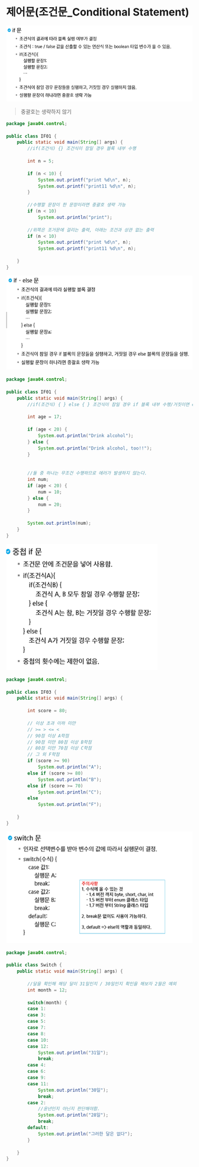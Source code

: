 # 제어문(조건문_Conditional Statement)

![image-20221214212003533](assets/image-20221214212003533.png)

> 중괄호는 생략하지 않기

```java
package java04.control;

public class IF01 {
	public static void main(String[] args) {
		//if(조건식) {} 조건식이 참일 경우 블록 내부 수행
		
		int n = 5;
		
		if (n < 10) {
			System.out.printf("print %d\n", n);
			System.out.printf("print11 %d\n", n);
		}
		
		//수행할 문장이 한 문장이라면 중괄호 생략 가능
		if (n < 10) 
			System.out.println("print");
		
		//위쪽은 조거문에 걸리는 출력, 아래는 조건과 상관 없는 출력
		if (n < 10)
			System.out.printf("print %d\n", n);
			System.out.printf("print11 %d\n", n);
		
	}
}
```

![image-20221214212800612](assets/image-20221214212800612.png)

```java
package java04.control;

public class IF01 {
	public static void main(String[] args) {
		//if(조건식) { } else { } 조건식이 참일 경우 if 블록 내부 수행/거짓이면 else 블록 실행
		
		int age = 17;
		
		if (age < 20) {
			System.out.println("Drink alcohol");
		} else {
			System.out.println("Drink alcohol, too!!");
		}
		
		
		//둘 중 하나는 무조건 수행하므로 에러가 발생하지 않는다.
		int num;
		if (age < 20) {
			num = 10;
		} else {
			num = 20;
		}
		
		System.out.println(num);
	}
}
```

![image-20221214213445520](assets/image-20221214213445520.png)

```java
package java04.control;

public class IF03 {
	public static void main(String[] args) {

		int score = 80;

		// 이상 초과 이하 미만
		// >= > <= <
		// 90점 이상 A학점
		// 90점 미만 80점 이상 B학점
		// 80점 미만 70점 이상 C학점
		// 그 외 F학점
		if (score >= 90)
			System.out.println("A");
		else if (score >= 80)
			System.out.println("B");
		else if (score >= 70)
			System.out.println("C");
		else
			System.out.println("F");

	}
}
```

![image-20221214214517316](assets/image-20221214214517316.png)

```java
package java04.control;

public class Switch {
	public static void main(String[] args) {
		
		//달을 확인해 해당 달이 31일인지 / 30일인지 확인을 해보자 2월은 예외
		int month = 12;
		
		switch(month) {
		case 1:
		case 3:
		case 5:
		case 7:
		case 8:
		case 10:
		case 12:
			System.out.println("31일");
			break;
		case 4:
		case 6:
		case 9:
		case 11:
			System.out.println("30일");
			break;
		case 2:
			//윤년인지 아닌지 판단해야함.
			System.out.println("28일");
			break;
		default:
			System.out.println("그러한 달은 없다");	
		}
		
	}
}
```


